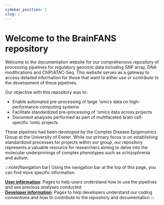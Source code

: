 ```yaml
---
sidebar_position: 1
slug: /
---
```


# Welcome to the BrainFANS repository

Welcome to the documentation website for our comprehensive repository of processing pipelines for regulatory genomic data including SNP array, DNA modifications and ChIP/ATAC-Seq. This website serves as a gateway to access detailed information for those that want to either *use* or *contribute* to the development of these pipelines.

Our objective with this repository was to:

* Enable automated pre-processing of large 'omics data on high-performance computing systems
* Facilitate standardized pre-processing of 'omics data across projects
* Document analyses performed as part of multifaceted brain cell-specific 'omic projects

These pipelines had been developed by the Complex Disease Epigenomics Group at the University of Exeter. While our primary focus is on establishing standardized processes for projects within our group, our repository represents a valuable resource for researchers aiming to delve into the molecular underpinnings of complex phenotypes such as schizophrenia and autism. 

:::note[Navigation bar]
Using the navigation bar at the top of this page, you can find more specific information.

[**User information**](../User-information/intro.md): Pages to help users understand how to use the pipelines and see previous analyses conducted
\
[**Developer information**](../Developer-information/intro.md): Pages to help developers understand our coding conventions and how to contribute to the repository and documentation
:::